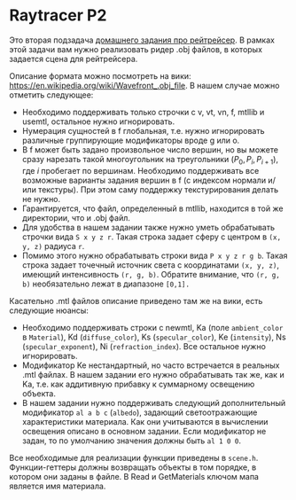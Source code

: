 # Raytracer P2

Это вторая подзадача [домашнего задания про рейтрейсер](https://gitlab.com/slon/shad-cpp0/-/tree/master/raytracer). В рамках этой задачи вам нужно реализовать ридер .obj файлов, в которых задается сцена для рейтрейсера.

Описание формата можно посмотреть на вики: https://en.wikipedia.org/wiki/Wavefront_.obj_file. В нашем случае можно отметить следующее:

* Необходимо поддерживать только строчки с v, vt, vn, f, mtllib и usemtl, остальное нужно игнорировать.
* Нумерация сущностей в f глобальная, т.е. нужно игнорировать различные группирующие модификаторы вроде g или o.
* В f может быть задано произвольное число вершин, но вы можете сразу нарезать такой многоугольник на треугольники $`(P_0, P_i, P_{i+1})`$, где $`i`$ пробегает по вершинам. Необходимо поддерживать все возможные варианты
задания вершин в f (с индексом нормали и/или текстуры). При этом саму поддержку текстурирования делать не нужно.
* Гарантируется, что файл, определенный в mtllib, находится в той же директории, что и .obj файл.
* Для удобства в нашем задании также нужно уметь обрабатывать строчки вида `S x y z r`. Такая строка задает сферу с центром в `(x, y, z)`
радиуса `r`.
* Помимо этого нужно обрабатывать строки вида `P x y z r g b`. Такая строка задает точечный источник света с координатами `(x, y, z)`, имеющий
интенсивность `(r, g, b)`. Обратите внимание, что `(r, g, b)` необязательно лежат в диапазоне `[0,1].`

Касательно .mtl файлов описание приведено там же на вики, есть следующие нюансы:

* Необходимо поддерживать строки с newmtl, Ka (поле `ambient_color` в `Material`), Kd (`diffuse_color`), Ks (`specular_color`), Ke (`intensity`), Ns (`specular_exponent`), Ni (`refraction_index`). Все остальное нужно игнорировать.
* Модификатор Ke нестандартный, но часто встречается в реальных .mtl файлах. В нашем задании его нужно обрабатывать так же, как и Ka, т.е.
как аддитивную прибавку к суммарному освещению объекта.
* В нашем задании нужно поддерживать следующий дополнительный модификатор `al a b c` (`albedo`), задающий светоотражающие характеристики материала. Как они учитываются в вычислении освещения описано в основном задании. Если модификатор не задан, то по умолчанию значения должны быть `al 1 0 0`.

Все необходимые для реализации функции приведены в `scene.h`. Функции-геттеры должны возвращать объекты в том порядке, в котором они заданы в файле. В Read и GetMaterials ключом мапа является имя материала.
